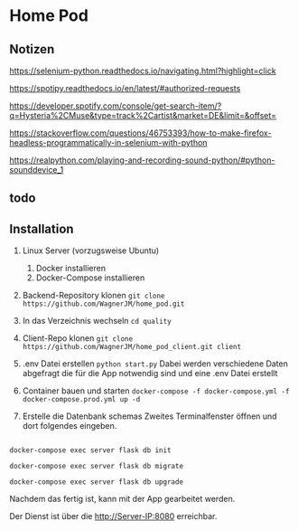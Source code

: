 # Home Pod

## Notizen
https://selenium-python.readthedocs.io/navigating.html?highlight=click

https://spotipy.readthedocs.io/en/latest/#authorized-requests


https://developer.spotify.com/console/get-search-item/?q=Hysteria%2CMuse&type=track%2Cartist&market=DE&limit=&offset=

https://stackoverflow.com/questions/46753393/how-to-make-firefox-headless-programmatically-in-selenium-with-python

https://realpython.com/playing-and-recording-sound-python/#python-sounddevice_1

## todo


## Installation

1. Linux Server (vorzugsweise Ubuntu)
    1. Docker installieren
    2. Docker-Compose installieren
2. Backend-Repository klonen
`git clone https://github.com/WagnerJM/home_pod.git`
3. In das Verzeichnis wechseln
`cd quality`
4. Client-Repo klonen
`git clone https://github.com/WagnerJM/home_pod_client.git client`
5. .env Datei erstellen
    `python start.py`
    Dabei werden verschiedene Daten abgefragt die für die App notwendig sind und eine .env Datei erstellt
6. Container bauen und starten
`docker-compose -f docker-compose.yml -f docker-compose.prod.yml up -d`

7. Erstelle die Datenbank schemas
Zweites Terminalfenster öffnen und  dort folgendes eingeben.

```docker

docker-compose exec server flask db init

docker-compose exec server flask db migrate

docker-compose exec server flask db upgrade

```

Nachdem das fertig ist, kann mit der App gearbeitet werden.

Der Dienst ist über die <http://Server-IP:8080> erreichbar.
